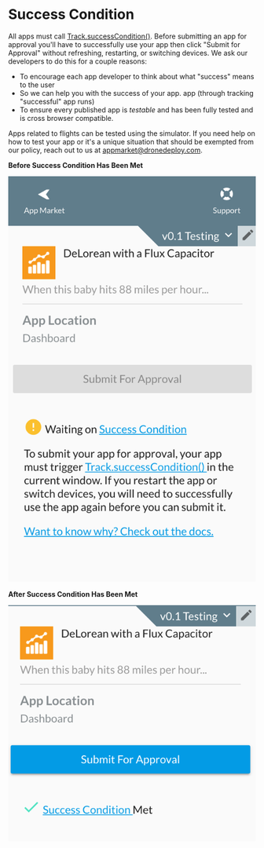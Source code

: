 # Success Condition

All apps must call [Track.successCondition()](../publishing\_app/success-condition.md). Before submitting an app for approval you'll have to successfully use your app then click "Submit for Approval" without refreshing, restarting, or switching devices. We ask our developers to do this for a couple reasons:

* To encourage each app developer to think about what "success" means to the user
* So we can help you with the success of your app.  app (through tracking "successful" app runs)
* To ensure every published app is _testable_ and has been fully tested and is cross browser compatible.

Apps related to flights can be tested using the simulator. If you need help on how to test your app or it's a unique situation that should be exempted from our policy, reach out to us at appmarket@dronedeploy.com.

**Before Success Condition Has Been Met**

![](<../../../.gitbook/assets/Screen Shot 2017-03-07 at 7.40.51 PM.png>)

**After Success Condition Has Been Met**

![](<../../../.gitbook/assets/Screen Shot 2017-03-07 at 8.19.49 PM.png>)
